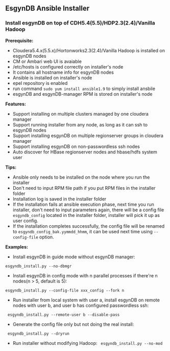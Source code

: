 ## EsgynDB Ansible Installer

### Install esgynDB on top of CDH5.4(5.5)/HDP2.3(2.4)/Vanilla Hadoop

**Prerequisite:**

 - Cloudera5.4.x(5.5.x)/Hortonworks2.3(2.4)/Vanilla Hadoop is installed on esgynDB nodes
  - CM or Ambari web UI is avaiable
 - /etc/hosts is configured correctly on installer's node
  - It contains all hostname info for esgynDB nodes
 - Ansible is installed on installer's node
  - epel repository is enabled
  - run command `` sudo yum install ansible1.9 `` to simply install ansbile
 - esgynDB and esgynDB-manager RPM is stored on installer's node

**Features:**

 - Support installing on multiple clusters managed by one cloudera manager
 - Support running installer from any node, as long as it can ssh to esgynDB nodes
 - Support installing esgynDB on multiple regionserver groups in cloudera manager
 - Support installing esgynDB on non-passwordless ssh nodes
 - Auto discover for HBase regionserver nodes and hbase/hdfs system user


**Tips:**

- Ansible only needs to be installed on the node where you run the installer
- Don't need to input RPM file path if you put RPM files in the installer folder 
- Installation log is saved in the installer folder
- If the installation fails at ansible execution phase, next time you run installer, don't need to input parameters again, there will be a config file ``esgyndb_config`` located in the installer folder, installer will pick it up as user config.
- If the installation completes successfully, the config file will be renamed to ``esgyndb_config_bak.yymmdd_hhmm``, it can be used next time using ``--config-file`` option.

**Examples:**

- Install esgynDB in guide mode without esgynDB manager:

``esgyndb_install.py --no-dbmgr``

- Install esgynDB in config mode with n parallel processes if there're n nodes(n > 5, default is 5):

``esgyndb_install.py --config-file xxx_config --fork n``

- Run installer from local system with user a, install esgynDB on remote nodes with user b, and user b has configured passwordless ssh:

`` esgyndb_install.py --remote-user b --disable-pass``

- Generate the config file only but not doing the real install:

`` esgyndb_install.py --dryrun``

- Run installer without modifying Hadoop:
`` esgyndb_install.py --no-mod``
